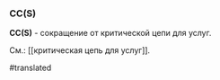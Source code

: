 ### CC(S)

**CC(S)** - сокращение от критической цепи для услуг.

См.: [[критическая цепь для услуг]].

#translated
